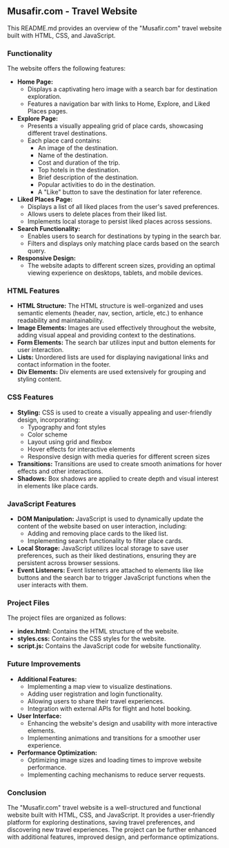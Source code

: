 ## Musafir.com - Travel Website

This README.md provides an overview of the "Musafir.com" travel website built with HTML, CSS, and JavaScript.

### Functionality

The website offers the following features:

- **Home Page:** 
    - Displays a captivating hero image with a search bar for destination exploration.
    - Features a navigation bar with links to Home, Explore, and Liked Places pages.
- **Explore Page:**
    - Presents a visually appealing grid of place cards, showcasing different travel destinations.
    - Each place card contains:
        - An image of the destination.
        - Name of the destination.
        - Cost and duration of the trip.
        - Top hotels in the destination.
        - Brief description of the destination.
        - Popular activities to do in the destination.
        - A "Like" button to save the destination for later reference.
- **Liked Places Page:**
    - Displays a list of all liked places from the user's saved preferences.
    - Allows users to delete places from their liked list.
    - Implements local storage to persist liked places across sessions.
- **Search Functionality:**
    - Enables users to search for destinations by typing in the search bar.
    - Filters and displays only matching place cards based on the search query.
- **Responsive Design:**
    - The website adapts to different screen sizes, providing an optimal viewing experience on desktops, tablets, and mobile devices.

### HTML Features

- **HTML Structure:** The HTML structure is well-organized and uses semantic elements (header, nav, section, article, etc.) to enhance readability and maintainability.
- **Image Elements:** Images are used effectively throughout the website, adding visual appeal and providing context to the destinations.
- **Form Elements:** The search bar utilizes input and button elements for user interaction.
- **Lists:** Unordered lists are used for displaying navigational links and contact information in the footer.
- **Div Elements:** Div elements are used extensively for grouping and styling content.

### CSS Features

- **Styling:** CSS is used to create a visually appealing and user-friendly design, incorporating:
    - Typography and font styles
    - Color scheme
    - Layout using grid and flexbox
    - Hover effects for interactive elements
    - Responsive design with media queries for different screen sizes
- **Transitions:** Transitions are used to create smooth animations for hover effects and other interactions.
- **Shadows:** Box shadows are applied to create depth and visual interest in elements like place cards.

### JavaScript Features

- **DOM Manipulation:** JavaScript is used to dynamically update the content of the website based on user interaction, including:
    - Adding and removing place cards to the liked list.
    - Implementing search functionality to filter place cards.
- **Local Storage:** JavaScript utilizes local storage to save user preferences, such as their liked destinations, ensuring they are persistent across browser sessions.
- **Event Listeners:** Event listeners are attached to elements like like buttons and the search bar to trigger JavaScript functions when the user interacts with them.

### Project Files

The project files are organized as follows:

- **index.html:** Contains the HTML structure of the website.
- **styles.css:** Contains the CSS styles for the website.
- **script.js:** Contains the JavaScript code for website functionality.

### Future Improvements

- **Additional Features:** 
    - Implementing a map view to visualize destinations.
    - Adding user registration and login functionality.
    - Allowing users to share their travel experiences.
    - Integration with external APIs for flight and hotel booking.
- **User Interface:**
    - Enhancing the website's design and usability with more interactive elements.
    - Implementing animations and transitions for a smoother user experience.
- **Performance Optimization:**
    - Optimizing image sizes and loading times to improve website performance.
    - Implementing caching mechanisms to reduce server requests.

### Conclusion

The "Musafir.com" travel website is a well-structured and functional website built with HTML, CSS, and JavaScript. It provides a user-friendly platform for exploring destinations, saving travel preferences, and discovering new travel experiences.  The project can be further enhanced with additional features, improved design, and performance optimizations.
